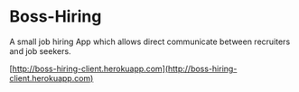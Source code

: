 # Boss-Hiring

A small job hiring App which allows direct communicate between recruiters and job seekers.

[http://boss-hiring-client.herokuapp.com](http://boss-hiring-client.herokuapp.com)
